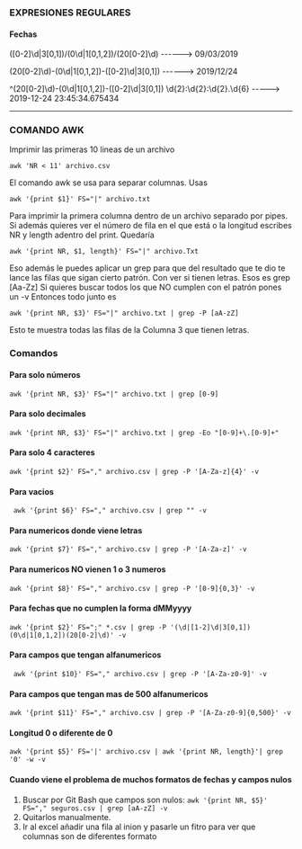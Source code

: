 ### EXPRESIONES REGULARES 

#### Fechas

([0-2]\d|3[0,1])\/(0\d|1[0,1,2])\/(20[0-2]\d)  ------> 09/03/2019

(20[0-2]\d)\-(0\d|1[0,1,2])\-([0-2]\d|3[0,1]) ------> 2019/12/24

^(20[0-2]\d)\-(0\d|1[0,1,2])\-([0-2]\d|3[0,1]) \d{2}\:\d{2}\:\d{2}\.\d{6}   -----> 2019-12-24 23:45:34.675434

**********************************************************
### COMANDO AWK
Imprimir las primeras 10 lineas de un archivo
```
awk 'NR < 11' archivo.csv
```
El comando awk se usa para separar columnas. Usas 
```
awk '{print $1}' FS="|" archivo.txt 
```
Para imprimir la primera columna dentro de un archivo separado por pipes. 
Si además quieres ver el número de fila en el que está o la longitud escribes NR y length adentro del print.
Quedaría 
```
awk '{print NR, $1, length}' FS="|" archivo.Txt
```
Eso además le puedes aplicar un grep para que del resultado que te dio te lance las filas que sigan cierto patrón. Con ver si tienen letras. Esos es grep [Aa-Zz]
Si quieres buscar todos los que NO cumplen con el patrón pones un -v
Entonces todo junto es 
```
awk '{print NR, $3}' FS="|" archivo.txt | grep -P [aA-zZ]
```
Esto te muestra todas las filas de la Columna 3 que tienen letras.

### Comandos

#### Para solo números
```
awk '{print NR, $3}' FS="|" archivo.txt | grep [0-9]
```
#### Para solo decimales
```
awk '{print NR, $3}' FS="|" archivo.txt | grep -Eo "[0-9]+\.[0-9]+"
```
#### Para solo 4 caracteres
```
awk '{print $2}' FS="," archivo.csv | grep -P '[A-Za-z]{4}' -v
```
#### Para vacios
```
 awk '{print $6}' FS="," archivo.csv | grep "" -v
```
#### Para numericos donde viene letras
```
awk '{print $7}' FS="," archivo.csv | grep -P '[A-Za-z]' -v
```
#### Para numericos NO vienen 1 o 3 numeros
```
awk '{print $8}' FS="," archivo.csv | grep -P '[0-9]{0,3}' -v
```
#### Para fechas que no cumplen la forma dMMyyyy
```
awk '{print $2}' FS=";" *.csv | grep -P '(\d|[1-2]\d|3[0,1])(0\d|1[0,1,2])(20[0-2]\d)' -v
```
#### Para campos que tengan alfanumericos
```
 awk '{print $10}' FS="," archivo.csv | grep -P '[A-Za-z0-9]' -v
```
#### Para campos que tengan mas de 500 alfanumericos
```
awk '{print $11}' FS="," archivo.csv | grep -P '[A-Za-z0-9]{0,500}' -v
```
#### Longitud 0 o diferente de 0
```
awk '{print $5}' FS='|' archivo.csv | awk '{print NR, length}'| grep '0' -w -v
```
#### Cuando viene el problema de muchos formatos de fechas y campos nulos

1. Buscar por Git Bash que campos son nulos: ```awk '{print NR, $5}' FS="," seguros.csv | grep [aA-zZ] -v```
2. Quitarlos manualmente.
3. Ir al excel añadir una fila al inion y pasarle un fitro para ver que columnas son de diferentes formato

